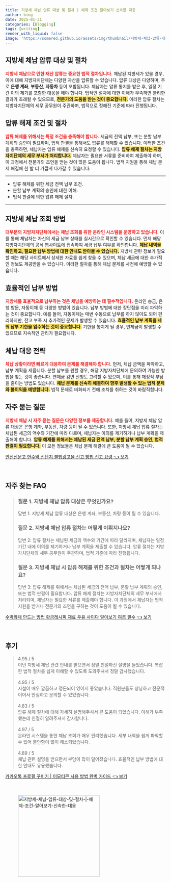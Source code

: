 ```yaml
---
title: 지방세 체납 압류 대상 및 절차 | 해제 조건 알아보기 신속한 대응
author: bing
date: 2025-01-31
categories: [Blogging]
tags: [writing]
render_with_liquid: false
image: 'https://somered.github.io/assets/img/thumbnail/지방세-체납-압류-대상-및-절차-|-해제-조건-알아보기-신속한-대응.webp'
---
```



<h2 id='지방세 체납 압류 대상 및 절차'>지방세 체납 압류 대상 및 절차</h2>

<p><b><span style="color: #ee2323;">지방세 체납으로 인한 재산 압류는 중요한 법적 절차입니다.</span></b> 체납된 지방세가 있을 경우, 이에 대해 지방자치단체는 다양한 자산을 압류할 수 있습니다. 압류 대상은 다양하며, 주로 <b>은행 계좌</b>, <b>부동산</b>, <b>자동차</b> 등이 포함됩니다. 체납자는 압류 통지를 받은 후, 일정 기간 이의 제기를 포함한 대응을 해야 합니다. 법적인 절차에 대한 이해가 부족하면 불리한 결과가 초래될 수 있으므로, <b><span style="background-color: #ffe066;">전문가의 도움을 받는 것이 중요합니다.</span></b> 이러한 압류 절차는 지방자치단체의 세무 공무원이 주관하며, 법적으로 정해진 기준에 따라 진행됩니다.</p>

<h2 id='압류 해제 조건 및 절차'>압류 해제 조건 및 절차</h2>

<p><b><span style="color: #ee2323;">압류 해제를 위해서는 특정 조건을 충족해야 합니다.</span></b> 세금의 전액 납부, 또는 분할 납부 계획의 승인이 필요하며, 법적 판결을 통해서도 압류를 해제할 수 있습니다. 이러한 조건을 충족하면, 체납자는 압류 해제를 신속히 요청할 수 있습니다. <b><span style="background-color: #ffe066;">압류 해제 절차는 지방자치단체의 세무 부서가 처리합니다.</span></b> 체납자는 필요한 서류를 준비하여 제출해야 하며, 이 과정에서 전문가의 조언을 받는 것이 많은 도움이 됩니다. 법적 지원을 통해 체납 문제 해결에 한 발 더 가깝게 다가갈 수 있습니다.</p>

<hr />

<ul>
    <li>압류 해제를 위한 세금 전액 납부 조건.</li>
    <li>분할 납부 계획의 승인에 대한 이해.</li>
    <li>법적 판결에 의한 압류 해제 절차.</li>
</ul>

<hr />

<h2 id='지방세 체납 조회 방법'>지방세 체납 조회 방법</h2>

<p><b><span style="color: #ee2323;">대부분의 지방자치단체에서는 체납 조회를 위한 온라인 시스템을 운영하고 있습니다.</span></b> 이를 통해 체납자는 자신의 세금 납부 상태를 실시간으로 확인할 수 있습니다. 먼저 해당 지방자치단체의 공식 웹사이트에 접속하여 세금 납부 여부를 확인합니다. <b><span style="background-color: #ffe066;">체납 내역을 확인하고, 필요한 납부 방법에 대한 안내도 받아볼 수 있습니다.</span></b> 지방세 관련 정보가 필요할 때는 해당 사이트에서 상세한 자료를 쉽게 찾을 수 있으며, 체납 세금에 대한 추가적인 정보도 제공받을 수 있습니다. 이러한 절차를 통해 체납 문제를 사전에 예방할 수 있습니다.</p>

<h2 id='효율적인 납부 방법'>효율적인 납부 방법</h2>

<p><b><span style="color: #ee2323;">지방세를 효율적으로 납부하는 것은 체납을 예방하는 데 필수적입니다.</span></b> 온라인 송금, 은행 방문, 자동이체 등 다양한 방법이 있습니다. 납부 방법에 대한 장단점을 미리 파악하는 것이 중요합니다. 예를 들어, 자동이체는 매번 수동으로 납부를 하지 않아도 되어 편리하지만, 잔고 부족 시 추가적인 문제가 발생할 수 있습니다. <b><span style="background-color: #ffe066;">효율적인 납부 계획을 세워 납부 기한을 엄수하는 것이 중요합니다.</span></b> 기한을 놓치게 될 경우, 연체금이 발생할 수 있으므로 지속적인 관리가 필요합니다.</p>

<h2 id='체납 대응 전략'>체납 대응 전략</h2>

<p><b><span style="color: #ee2323;">체납 상황이라면 빠르게 대응하여 문제를 해결해야 합니다.</span></b> 먼저, 체납 금액을 파악하고, 납부 계획을 세웁니다. 분할 납부를 원할 경우, 해당 지방자치단체에 문의하여 가능한 방법을 찾는 것이 좋습니다. 연체금 감면 신청도 고려할 수 있으며, 이를 통해 재정적 부담을 줄이는 방법도 있습니다. <b><span style="background-color: #ffe066;">체납 문제를 신속히 해결하여 향후 발생할 수 있는 법적 문제와 불이익을 예방합니다.</span></b> 법적 문제로 비화되기 전에 조치를 취하는 것이 바람직합니다.</p>

<h2 id='자주 묻는 질문'>자주 묻는 질문</h2>

<p><b><span style="color: #ee2323;">지방세 체납 시 자주 묻는 질문은 다양한 정보를 제공합니다.</span></b> 예를 들어, 지방세 체납 압류 대상은 은행 계좌, 부동산, 차량 등이 될 수 있습니다. 또한, 지방세 체납 압류 절차는 체납된 세금의 액수와 기간에 따라 다르며, 체납자는 이의를 제기하거나 납부 계획을 제출해야 합니다. <b><span style="background-color: #ffe066;">압류 해제를 위해서는 체납된 세금 전액 납부, 분할 납부 계획 승인, 법적 판결이 필요합니다.</span></b> 이 모든 정보들은 체납 문제 해결에 큰 도움이 될 수 있습니다.</p>


<p><a class="click-button" title="안전신문고 현수막 전단지 불법광고물 신고 방법 신고 요령" href="https://somered.github.io/posts/%EC%95%88%EC%A0%84%EC%8B%A0%EB%AC%B8%EA%B3%A0-%ED%98%84%EC%88%98%EB%A7%89-%EC%A0%84%EB%8B%A8%EC%A7%80-%EB%B6%88%EB%B2%95%EA%B4%91%EA%B3%A0%EB%AC%BC-%EC%8B%A0%EA%B3%A0-%EB%B0%A9%EB%B2%95-%EC%8B%A0%EA%B3%A0-%EC%9A%94%EB%A0%B9/" rel="dofollow">안전신문고 현수막 전단지 불법광고물 신고 방법 신고 요령 👈 보기</a></p><br>
<h2 id='자주_찾는_FAQ'>자주 찾는 FAQ</h2>
<div itemscope="" itemtype="https://schema.org/FAQPage"> 
<blockquote> 
<div itemscope="" itemprop="mainEntity" itemtype="https://schema.org/Question"> 
<h3 itemprop="name">질문 1. 지방세 체납 압류 대상은 무엇인가요?</h3> 
<div itemscope="" itemprop="acceptedAnswer" itemtype="https://schema.org/Answer"> 
<span itemprop="text"> 
<p>답변 1: 지방세 체납 압류 대상은 은행 계좌, 부동산, 차량 등이 될 수 있습니다.</p> 
</span> 
</div> 
</div> 

<div itemscope="" itemprop="mainEntity" itemtype="https://schema.org/Question"> 
<h3 itemprop="name">질문 2. 지방세 체납 압류 절차는 어떻게 이뤄지나요?</h3> 
<div itemscope="" itemprop="acceptedAnswer" itemtype="https://schema.org/Answer"> 
<span itemprop="text"> 
<p>답변 2: 압류 절차는 체납된 세금의 액수와 기간에 따라 달라지며, 체납자는 일정 기간 내에 이의를 제기하거나 납부 계획을 제출할 수 있습니다. 압류 절차는 지방자치단체의 세무 공무원이 주관하며, 법적 기준에 따라 진행됩니다.</p> 
</span> 
</div> 
</div> 

<div itemscope="" itemprop="mainEntity" itemtype="https://schema.org/Question"> 
<h3 itemprop="name">질문 3. 지방세 체납 시 압류 해제를 위한 조건과 절차는 어떻게 되나요?</h3> 
<div itemscope="" itemprop="acceptedAnswer" itemtype="https://schema.org/Answer"> 
<span itemprop="text"> 
<p>답변 3: 압류 해제를 위해서는 체납된 세금의 전액 납부, 분할 납부 계획의 승인, 또는 법적 판결이 필요합니다. 압류 해제 절차는 지방자치단체의 세무 부서에서 처리되며, 체납자는 필요한 서류를 제출해야 합니다. 이 과정에서 체납자는 법적 지원을 받거나 전문가의 조언을 구하는 것이 도움이 될 수 있습니다.</p> 
</span> 
</div> 
</div> 
</blockquote> 
</div>
<p><a class="click-button" title="수박화채 만드는 방법 황금레시피 재료 우유 사이다 알아보기 여름 필수" href="https://somered.github.io/posts/%EC%88%98%EB%B0%95%ED%99%94%EC%B1%84-%EB%A7%8C%EB%93%9C%EB%8A%94-%EB%B0%A9%EB%B2%95-%ED%99%A9%EA%B8%88%EB%A0%88%EC%8B%9C%ED%94%BC-%EC%9E%AC%EB%A3%8C-%EC%9A%B0%EC%9C%A0-%EC%82%AC%EC%9D%B4%EB%8B%A4-%EC%95%8C%EC%95%84%EB%B3%B4%EA%B8%B0-%EC%97%AC%EB%A6%84-%ED%95%84%EC%88%98/" rel="dofollow">수박화채 만드는 방법 황금레시피 재료 우유 사이다 알아보기 여름 필수 👈 보기</a></p><br>
<h2 id='후기'>후기</h2>
<div itemscope itemtype="https://schema.org/Product">
  <blockquote>
  <div itemprop="review" itemscope itemtype="https://schema.org/Review">
      <div itemprop="reviewRating" itemscope itemtype="https://schema.org/Rating"> <span itemprop="ratingValue">4.95</span> / <span itemprop="bestRating">5</span> </div>
      <span itemprop="reviewBody">이번 지방세 체납 관련 안내를 받으면서 정말 친절하신 설명을 들었습니다. 복잡한 법적 절차를 쉽게 이해할 수 있도록 도와주셔서 정말 감사했습니다.</span>
  </div>
  <br>
  <div itemprop="review" itemscope itemtype="https://schema.org/Review">
      <div itemprop="reviewRating" itemscope itemtype="https://schema.org/Rating"> <span itemprop="ratingValue">4.95</span> / <span itemprop="bestRating">5</span> </div>
      <span itemprop="reviewBody">시설이 매우 깔끔하고 정돈되어 있어서 좋았습니다. 직원분들도 상냥하고 전문적이어서 안심하고 문의할 수 있었습니다.</span>
  </div>
  <br>
  <div itemprop="review" itemscope itemtype="https://schema.org/Review">
      <div itemprop="reviewRating" itemscope itemtype="https://schema.org/Rating"> <span itemprop="ratingValue">4.83</span> / <span itemprop="bestRating">5</span> </div>
      <span itemprop="reviewBody">압류 해제 절차에 대해 자세히 설명해주셔서 큰 도움이 되었습니다. 이해가 부족했는데 친절히 알려주셔서 감사합니다.</span>
  </div>
  <br>
  <div itemprop="review" itemscope itemtype="https://schema.org/Review">
      <div itemprop="reviewRating" itemscope itemtype="https://schema.org/Rating"> <span itemprop="ratingValue">4.97</span> / <span itemprop="bestRating">5</span> </div>
      <span itemprop="reviewBody">온라인 시스템을 통한 체납 조회가 매우 편리했습니다. 세부 내역을 쉽게 파악할 수 있어 불안함이 많이 해소되었습니다.</span>
  </div>
  <br>
  <div itemprop="review" itemscope itemtype="https://schema.org/Review">
      <div itemprop="reviewRating" itemscope itemtype="https://schema.org/Rating"> <span itemprop="ratingValue">4.89</span> / <span itemprop="bestRating">5</span> </div>
      <span itemprop="reviewBody">체납 관련 설명을 받으면서 부담이 많이 덜어졌습니다. 효율적인 납부 방법에 대한 안내도 유용했습니다.</span>
  </div>
  </blockquote>
</div>
<p><a class="click-button" title="카카오톡 프로필 꾸미기 | 이모티콘 사용 방법 완벽 가이드" href="https://somered.github.io/posts/%EC%B9%B4%EC%B9%B4%EC%98%A4%ED%86%A1-%ED%94%84%EB%A1%9C%ED%95%84-%EA%BE%B8%EB%AF%B8%EA%B8%B0-%EC%9D%B4%EB%AA%A8%ED%8B%B0%EC%BD%98-%EC%82%AC%EC%9A%A9-%EB%B0%A9%EB%B2%95-%EC%99%84%EB%B2%BD-%EA%B0%80%EC%9D%B4%EB%93%9C/" rel="dofollow">카카오톡 프로필 꾸미기 | 이모티콘 사용 방법 완벽 가이드 👈 보기</a></p><br>
<figure class="image"><img src="https://somered.github.io/assets/img/thumbnail/지방세-체납-압류-대상-및-절차-|-해제-조건-알아보기-신속한-대응.webp" alt="지방세-체납-압류-대상-및-절차-|-해제-조건-알아보기-신속한-대응" width="256" height="256"></figure>